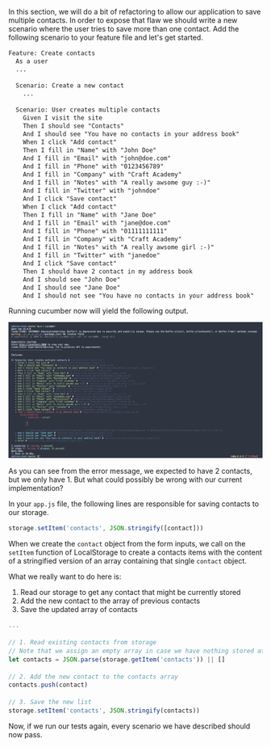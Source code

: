 In this section, we will do a bit of refactoring to allow our application to save multiple contacts. In order to expose that flaw we should write a new scenario where the user tries to save more than one contact. Add the following scenario to your feature file and let's get started.

```gherkin
Feature: Create contacts
  As a user
  ...
  
  Scenario: Create a new contact
    ...
  
  Scenario: User creates multiple contacts
    Given I visit the site
    Then I should see "Contacts"
    And I should see "You have no contacts in your address book"
    When I click "Add contact"
    Then I fill in "Name" with "John Doe"
    And I fill in "Email" with "john@doe.com"
    And I fill in "Phone" with "0123456789"
    And I fill in "Company" with "Craft Academy"
    And I fill in "Notes" with "A really awsome guy :-)"
    And I fill in "Twitter" with "johndoe"
    And I click "Save contact"
    When I click "Add contact"
    Then I fill in "Name" with "Jane Doe"
    And I fill in "Email" with "jane@doe.com"
    And I fill in "Phone" with "01111111111"
    And I fill in "Company" with "Craft Academy"
    And I fill in "Notes" with "A really awsome girl :-)"
    And I fill in "Twitter" with "janedoe"
    And I click "Save contact"
    Then I should have 2 contact in my address book
    And I should see "John Doe"
    And I should see "Jane Doe"
    And I should not see "You have no contacts in your address book"

```

Running cucumber now will yield the following output.

![Test fails - expected 2 contacts only got 1](https://github.com/CraftAcademy/ca-course-week-2/raw/master/.gitbook/assets/screenshot-2018-06-18-09.09.45.png)


As you can see from the error message, we expected to have 2 contacts, but we only have 1. But what could possibly be wrong with our current implementation? 

In your `app.js` file, the following lines are responsible for saving contacts to our storage.

```javascript
storage.setItem('contacts', JSON.stringify([contact]))
```

When we create the `contact` object from the form inputs, we call on the `setItem` function of LocalStorage to create a contacts items with the content of a stringified version of an array containing that single `contact` object.

What we really want to do here is:

1. Read our storage to get any contact that might be currently stored
2. Add the new contact to the array of previous contacts
3. Save the updated array of contacts

```javascript
...

// 1. Read existing contacts from storage
// Note that we assign an empty array in case we have nothing stored at the moment
let contacts = JSON.parse(storage.getItem('contacts')) || []

// 2. Add the new contact to the contacts array
contacts.push(contact)

// 3. Save the new list
storage.setItem('contacts', JSON.stringify(contacts))
```

Now, if we run our tests again, every scenario we have described should now pass.